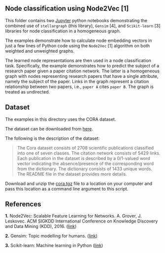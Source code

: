 ## Node classification using Node2Vec [1]

This folder contains two [Jupyter](http://jupyter.org/) python notebooks demonstrating the combined use of
`stellargraph` (this library), `Gensim` [4], and `Scikit-learn` [3] libraries for node classification in a
homogeneous graph.

The examples demonstrate how to calculate node embedding vectors in just a few lines of Python code using the
`Node2Vec` [1] algorithm on both weighted and unweighted graphs.

The learned node representations are then used in a node classification task. Specifically, the example demonstrates
how to predict the subject of a research paper given a paper citation network. The latter is a homogeneous graph
with nodes representing research papers that have a single attribute, namely the subject of the paper. Links in the
graph represent a citation relationship between two papers, i.e., `paper A` cites `paper B`. The graph is
treated as undirected.

## Dataset

The examples in this directory uses the CORA dataset.

The dataset can be downloaded from [here](https://linqs-data.soe.ucsc.edu/public/lbc/cora.tgz).

The following is the description of the dataset:
> The Cora dataset consists of 2708 scientific publications classified into one of seven classes.
> The citation network consists of 5429 links. Each publication in the dataset is described by a
> 0/1-valued word vector indicating the absence/presence of the corresponding word from the dictionary.
> The dictionary consists of 1433 unique words. The README file in the dataset provides more details.

Download and unzip the [cora.tgz](https://linqs-data.soe.ucsc.edu/public/lbc/cora.tgz) file to a location on your
computer and pass this location as a command line argument to this script.

## References

**1.** Node2Vec: Scalable Feature Learning for Networks. A. Grover, J. Leskovec. ACM SIGKDD International Conference
on Knowledge Discovery and Data Mining (KDD), 2016. ([link](https://snap.stanford.edu/node2vec/))

**2.** Gensim: Topic modelling for humans. ([link](https://radimrehurek.com/gensim/))

**3.** Scikit-learn: Machine learning in Python ([link](http://scikit-learn.org/stable/))
